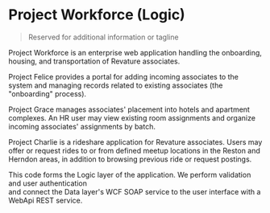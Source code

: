 # Project Workforce (Logic) 
> Reserved for additional information or tagline

Project Workforce is an enterprise web application handling the onboarding, housing, and 
transportation of Revature associates. 

Project Felice provides a portal for adding incoming associates to the system and managing 
records related to existing associates (the "onboarding" process).

Project Grace manages associates' placement into hotels and apartment complexes. An HR user 
may view existing room assignments and organize incoming associates' assignments by batch.  

Project Charlie is a rideshare application for Revature associates. Users may offer or request 
rides to or from defined meetup locations in the Reston and Herndon areas, in addition to 
browsing previous ride or request postings. 

This code forms the Logic layer of the application. We perform validation and user authentication  
and connect the Data layer's WCF SOAP service to the user interface with a WebApi REST service. 
